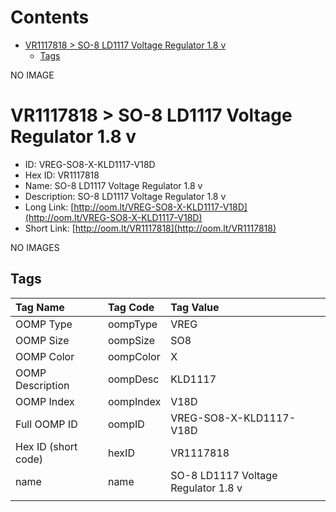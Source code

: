 



Contents
========

* [VR1117818 > SO-8 LD1117 Voltage Regulator 1.8 v](#vr1117818--so-8-ld1117-voltage-regulator-18-v)
	* [Tags](#tags)
  
NO IMAGE  
# VR1117818 > SO-8 LD1117 Voltage Regulator 1.8 v

- ID: VREG-SO8-X-KLD1117-V18D
- Hex ID: VR1117818
- Name: SO-8 LD1117 Voltage Regulator 1.8 v
- Description: SO-8 LD1117 Voltage Regulator 1.8 v
- Long Link: [http://oom.lt/VREG-SO8-X-KLD1117-V18D](http://oom.lt/VREG-SO8-X-KLD1117-V18D)
- Short Link: [http://oom.lt/VR1117818](http://oom.lt/VR1117818)
  
NO IMAGES  
## Tags
  

|Tag Name|Tag Code|Tag Value|
| :--- | :--- | :--- |
|OOMP Type|oompType|VREG|
|OOMP Size|oompSize|SO8|
|OOMP Color|oompColor|X|
|OOMP Description|oompDesc|KLD1117|
|OOMP Index|oompIndex|V18D|
|Full OOMP ID|oompID|VREG-SO8-X-KLD1117-V18D|
|Hex ID (short code)|hexID|VR1117818|
|name|name|SO-8 LD1117 Voltage Regulator 1.8 v|
||||

